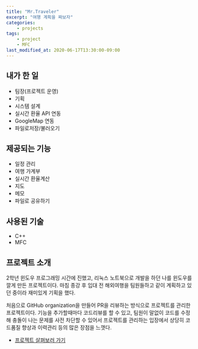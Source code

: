 ```yaml
---
title: "Mr.Traveler"
excerpt: "여행 계획을 짜보자"
categories:
    - projects
tags:
    - project
    - MFC
last_modified_at: 2020-06-17T13:30:00-09:00
---
```

## 내가 한 일
- 팀장(프로젝트 운영)
- 기획
- 시스템 설계
- 실시간 환율 API 연동
- GoogleMap 연동
- 파일로저장/불러오기

## 제공되는 기능
- 일정 관리
- 여행 가계부
- 실시간 환율계산
- 지도
- 메모
- 파일로 공유하기

## 사용된 기술
- C++
- MFC

## 프로젝트 소개
2학년 윈도우 프로그래밍 시간에 진했고, 리눅스 노트북으로 개발을 하던 나를 윈도우를 깔게 만든 프로젝트이다.
마침 종강 후 입대 전 해외여행을 팀원들하고 같이 계획하고 있던 중이라 재미있게 기획을 했다. 

처음으로 GitHub organization을 만들어 PR을 리뷰하는 방식으로 프로젝트를 관리한 프로젝트이다.
기능을 추가할때마다 코드리뷰를 할 수 있고, 팀원이 말없이 코드를 수정해 충돌이 나는 문제를 
사전 차단할 수 있어서 프로젝트를 관리하는 입장에서 상당히 코드품질 향상과 이력관리 등의 많은 장점을 느꼇다.

- [프로젝트 살펴보러 가기](https://github.com/MrTraveler/MrTraveler)  
